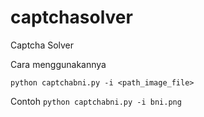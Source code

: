 # captchasolver
Captcha Solver 

Cara menggunakannya 

<code>python captchabni.py -i <path_image_file></code>

Contoh <code>python captchabni.py -i bni.png</code>
